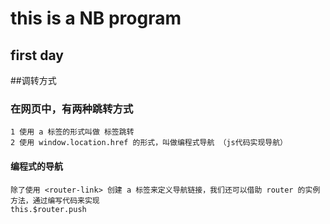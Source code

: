 # this is a NB program

## first day

##调转方式
### 在网页中，有两种跳转方式
    1 使用 a 标签的形式叫做 标签跳转
    2 使用 window.location.href 的形式，叫做编程式导航 （js代码实现导航）

#### 编程式的导航
    除了使用 <router-link> 创建 a 标签来定义导航链接，我们还可以借助 router 的实例方法，通过编写代码来实现
    this.$router.push

